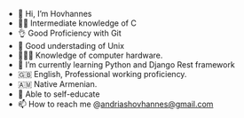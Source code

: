 - 👋 Hi, I’m Hovhannes
- 👨‍🎓 Intermediate knowledge of C
- 👌 Good Proficiency with Git 
- 👀 Good understading of Unix
- 👨🏻‍💻 Knowledge of computer hardware.
- 🐍 I’m currently learning Python and Django Rest framework
- 🇬🇧 English, Professional working proficiency.
- 🇦🇲 Native Armenian.
- 🏁 Able to self-educate
- 📫 How to reach me @andriashovhannes@gmail.com

<!---
Anddreas/Anddreas is a ✨ special ✨ repository because its `README.md` (this file) appears on your GitHub profile.
You can click the Preview link to take a look at your changes.
--->
